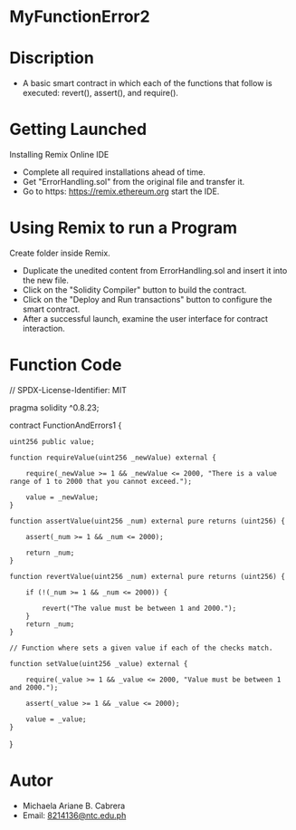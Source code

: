 # MyFunctionError2
# Discription 
* A basic smart contract in which each of the functions that follow is executed: revert(), assert(), and require().

# Getting Launched
Installing Remix Online IDE

* Complete all required installations ahead of time.
* Get "ErrorHandling.sol" from the original file and transfer it.
* Go to https: https://remix.ethereum.org start the IDE.

# Using Remix to run a Program
Create folder inside Remix.

* Duplicate the unedited content from ErrorHandling.sol and insert it into the new file.
* Click on the "Solidity Compiler" button to build the contract.
* Click on the "Deploy and Run transactions" button to configure the smart contract.
* After a successful launch, examine the user interface for contract interaction.

# Function Code

// SPDX-License-Identifier: MIT

pragma solidity ^0.8.23;

contract FunctionAndErrors1 {

    uint256 public value;

    function requireValue(uint256 _newValue) external {
    
        require(_newValue >= 1 && _newValue <= 2000, "There is a value range of 1 to 2000 that you cannot exceed.");
        
        value = _newValue;
    }

    function assertValue(uint256 _num) external pure returns (uint256) {
    
        assert(_num >= 1 && _num <= 2000);
        
        return _num;
    }

    function revertValue(uint256 _num) external pure returns (uint256) {
    
        if (!(_num >= 1 && _num <= 2000)) {
        
            revert("The value must be between 1 and 2000.");
        }
        return _num;
    }

    // Function where sets a given value if each of the checks match.
    
    function setValue(uint256 _value) external {
    
        require(_value >= 1 && _value <= 2000, "Value must be between 1 and 2000.");
        
        assert(_value >= 1 && _value <= 2000); 

        value = _value;
    }
}


# Autor
* Michaela Ariane B. Cabrera
* Email: 8214136@ntc.edu.ph

